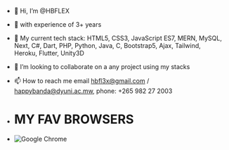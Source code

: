 - 👋 Hi, I’m @HBFLEX
- 👀 with experience of 3+ years
- 🌱 My current tech stack: HTML5, CSS3, JavaScript ES7, MERN, MySQL, Next, C#, Dart, PHP, Python, Java, C, Bootstrap5, Ajax, Tailwind, Heroku, Flutter, Unity3D
- 💞️ I’m looking to collaborate on a any project using my stacks
- 📫 How to reach me email hbfl3x@gmail.com / happybanda@dyuni.ac.mw, phone: +265 982 27 2003

- # MY FAV BROWSERS
- ![Google Chrome](https://img.shields.io/badge/Google%20Chrome-4285F4?style=for-the-badge&logo=GoogleChrome&logoColor=white)

<!---
HBFLEX/HBFLEX is a ✨ special ✨ repository because its `README.md` (this file) appears on your GitHub profile.
You can click the Preview link to take a look at your changes.
--->
